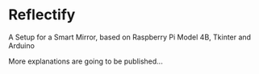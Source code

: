 # Reflectify
A Setup for a Smart Mirror, based on Raspberry Pi Model 4B, Tkinter and Arduino

More explanations are going to be published...
